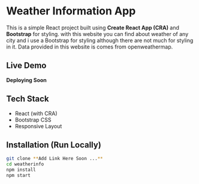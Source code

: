 # Weather Information App

This is a simple React project built using **Create React App (CRA)** and **Bootstrap** for styling. with this website you can find about weather of any city and i use a Bootstrap for styling although there are not much for styling in it. Data provided in this website is comes from openweathermap.

## Live Demo

**Deploying Soon**

## Tech Stack

- React (with CRA)
- Bootstrap CSS
- Responsive Layout

## Installation (Run Locally)

```bash
git clone **Add Link Here Soon ...**
cd weatherinfo
npm install
npm start
